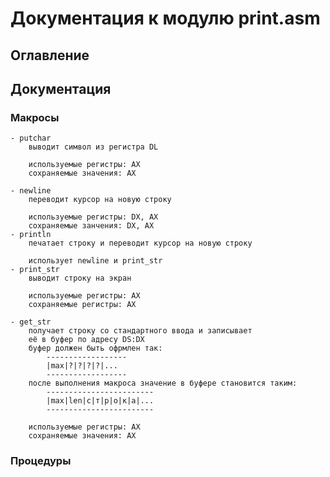 # Документация к модулю print.asm
## Оглавление

## Документация
### Макросы
	- putchar
		выводит символ из регистра DL

		используемые регистры: AX
		сохраняемые значения: AX
		
	- newline
		переводит курсор на новую строку
		
		используемые регистры: DX, AX
		сохраняемые занчения: DX, AX
	- println
		печатает строку и переводит курсор на новую строку
		
		использует newline и print_str
	- print_str
		выводит строку на экран
		
		используемые регистры: AX
		сохраняемые регистры: AX

	- get_str
		получает строку со стандартного ввода и записывает 
		её в буфер по адресу DS:DX
		буфер должен быть офрмлен так:
			------------------
			|max|?|?|?|?|...
			------------------
		после выполнения макроса значение в буфере становится таким:
			------------------------
			|max|len|с|т|р|о|к|а|...
			------------------------
		
		используемые регистры: AX
		сохраняемые значения: AX

### Процедуры
